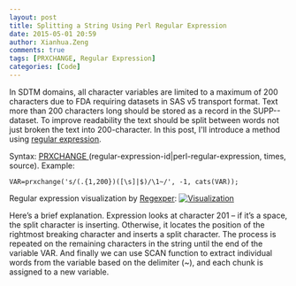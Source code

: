 ```yaml
---
layout: post
title: Splitting a String Using Perl Regular Expression
date: 2015-05-01 20:59
author: Xianhua.Zeng
comments: true
tags: [PRXCHANGE, Regular Expression]
categories: [Code]
---
```

In SDTM domains, all character variables are limited to a maximum of 200 characters due to FDA requiring datasets in SAS v5 transport format. Text more than 200 characters long should be stored as a record in the SUPP--dataset. To improve readability the text should be split between words not just broken the text into 200-character. In this post, I'll introduce a method using <span style="text-decoration: underline;"><a href="https://en.wikipedia.org/wiki/Regular_expression" target="_blank">regular expression</a></span>.<!--more-->

Syntax: <a href="http://support.sas.com/documentation/cdl/en/lefunctionsref/63354/HTML/default/n0r8h2fa8djqf1n1cnenrvm573br.htm" target="_blank"><span style="text-decoration: underline;">PRXCHANGE</span> </a>(regular-expression-id|perl-regular-expression, times, source). Example:
<pre><code>VAR=prxchange('s/(.{1,200})([\s]|$)/\1~/', -1, cats(VAR));</code></pre>
Regular expression visualization by <a href="http://www.regexper.com/" target="_blank"><span style="text-decoration: underline;">Regexper</span></a>:
<a href="http://www.xianhuazeng.com/en/wp-content/uploads/2015/05/Visualization.jpg"><img class="aligncenter size-full" src="http://www.xianhuazeng.com/en/wp-content/uploads/2015/05/Visualization.jpg" alt="Visualization" /></a>

Here’s a brief explanation. Expression looks at character 201 – if it’s a space, the split character is inserting. Otherwise, it locates the position of the rightmost breaking character and inserts a split character. The process is repeated on the remaining characters in the string until the end of the variable VAR. And finally we can use SCAN function to extract individual words from the variable based on the delimiter (~), and each chunk is assigned to a new variable.